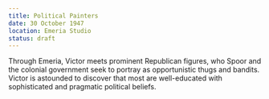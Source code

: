 ```yaml
---
title: Political Painters
date: 30 October 1947
location: Emeria Studio
status: draft
---
```


Through Emeria, Victor meets prominent Republican figures, who  Spoor and the colonial government seek to portray as opportunistic thugs and bandits. Victor is astounded to discover that most are well-educated with sophisticated and pragmatic political beliefs.
